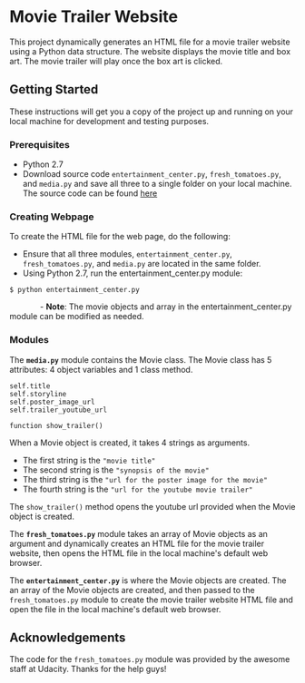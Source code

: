 # Movie Trailer Website

This project dynamically generates an HTML file for a movie trailer website using a Python data structure.  The website displays the movie title and box art.  The movie trailer will play once the box art is clicked. 

## Getting Started

These instructions will get you a copy of the project up and running on your local machine for development and testing purposes. 

### Prerequisites

- Python 2.7
- Download source code `entertainment_center.py`, `fresh_tomatoes.py`, and `media.py` and save all three to a single folder on your local machine.  The source code can be found [here](https://github.com/JakeTux8/Movie-Trailer-Website.git)

### Creating Webpage 

To create the HTML file for the web page, do the following:

- Ensure that all three modules, `entertainment_center.py`, `fresh_tomatoes.py`, and `media.py` are located in the same folder. 
- Using Python 2.7, run the entertainment_center.py module:

`$ python entertainment_center.py`

&emsp; &emsp; &emsp; - **Note**: The movie objects and array in the entertainment_center.py module can be modified as needed.

### Modules

The **`media.py`** module contains the Movie class.  The Movie class has 5 attributes:  4 object variables and 1 class method. 
```
self.title
self.storyline
self.poster_image_url
self.trailer_youtube_url

function show_trailer()
```

When a Movie object is created, it takes 4 strings as arguments.

- The first  string is the `"movie title"`
- The second string is the `"synopsis of the movie"`
- The third string is the `"url for the poster image for the movie"`
- The fourth string is the `"url for the youtube movie trailer"`

The `show_trailer()` method opens the youtube url provided when the Movie object is created. 

The **`fresh_tomatoes.py`** module takes an array of Movie objects as an argument and dynamically creates an HTML file for the movie trailer website, then opens the HTML file in the local machine's default web browser.

 The **`entertainment_center.py`** is where the Movie objects are created.  The an array of the Movie objects are created, and then passed to the `fresh_tomatoes.py` module to create the movie trailer website HTML file and open the file in the local machine's default web browser.
 

## Acknowledgements

The code for the `fresh_tomatoes.py` module was provided by the awesome staff at Udacity.  Thanks for the help guys! 
